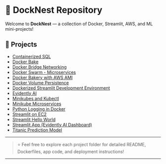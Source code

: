 # 🚀 DockNest Repository

Welcome to **DockNest** — a collection of Docker, Streamlit, AWS, and ML mini-projects!

## 📂 Projects

- [Containerized SQL](./Containerized-sql)
- [Docker Bake](./Docker%20Bake)
- [Docker Bridge Networking](./Docker%20Bridge%20Networking)
- [Docker Swarm - Microservices](./Docker%20Swarm-Microservices/microservices-docker-swarm)
- [Docker Bakery with AWS AMI](./Docker-Bakery%20with%20AWS%20AMI)
- [Docker Volume Persistence](./Docker-Volume-Persistence)
- [Dockerized Streamlit Development Environment](./Dockerized%20Streamlit%20Development%20Environment)
- [Evidently AI](./Evidently%20AI)
- [Minikubes and Kubectl](./MiniKubes%20and%20Kubectle)
- [Minikube Microservices](./Minikube%20Microservices)
- [Python Logging in Docker](./Python-logging-Docker)
- [Streamlit on EC2](./Streamlit-EC2)
- [Streamlit Hello World](./Streamlit_Hello-world)
- [Streamlit App (Evidently AI Dashboard)](./streamlit-app)
- [Titanic Prediction Model](./titanic_prediction_model)

---

> ⭐ Feel free to explore each project folder for detailed README, Dockerfiles, app code, and deployment instructions!

---
